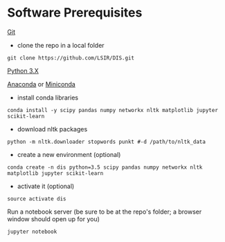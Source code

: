# Software Prerequisites

[Git](https://git-scm.com)

* clone the repo in a local folder

```
git clone https://github.com/LSIR/DIS.git
```

[Python 3.X](https://www.python.org/)

[Anaconda](https://www.anaconda.com/download/) or [Miniconda](https://conda.io/miniconda.html)

* install conda libraries
```
conda install -y scipy pandas numpy networkx nltk matplotlib jupyter scikit-learn
```

* download nltk packages
```
python -m nltk.downloader stopwords punkt #-d /path/to/nltk_data
```

* create a new environment (optional)

```
conda create -n dis python=3.5 scipy pandas numpy networkx nltk matplotlib jupyter scikit-learn
```

* activate it (optional)
	
```
source activate dis
```


Run a notebook server (be sure to be at the repo's folder; a browser window should open up for you)

```
jupyter notebook
```

